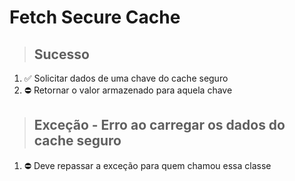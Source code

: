 # Fetch Secure Cache

> ## Sucesso
1.  ✅ Solicitar dados de uma chave do cache seguro
2.  ⛔ Retornar o valor armazenado para aquela chave

> ## Exceção - Erro ao carregar os dados do cache seguro
1.  ⛔ Deve repassar a exceção para quem chamou essa classe